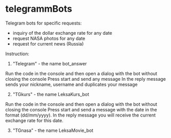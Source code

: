 # telegrammBots
Telegram bots for specific requests:
- inquiry of the dollar exchange rate for any date
- request NASA photos for any date
- request for current news (Russia)

Instruction:

1. "Telegram" - the name bot_answer

Run the code in the console and then open a dialog with the bot without closing the console
Press start and send any message
In the reply message sends your nickname, username and duplicates your message

2. "TGkurs" - the name LeksaKurs_bot

Run the code in the console and then open a dialog with the bot without closing the console
Press start and send a message with the date in the format (dd/mm/yyyy).
In the reply message you will receive the current exchange rate for this date.

3. "TGnasa" - the name LeksaMovie_bot
